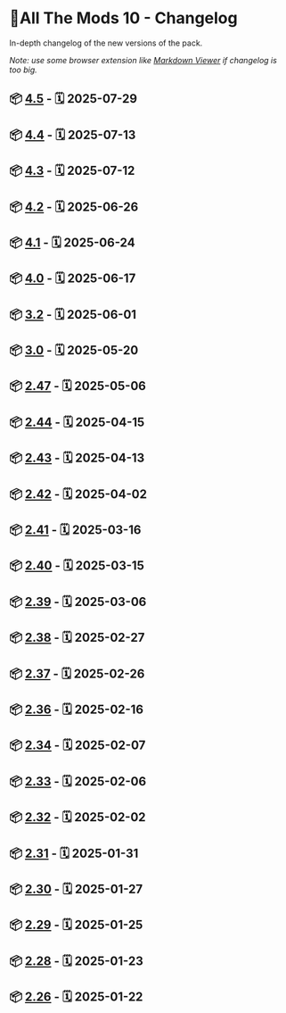 
# 📌All The Mods 10 - Changelog

In-depth changelog of the new versions of the pack.

_Note: use some browser extension like [Markdown Viewer](https://chromewebstore.google.com/detail/markdown-viewer/ckkdlimhmcjmikdlpkmbgfkaikojcbjk) if changelog is too big._
## 📦 [4.5] - 🗓️ 2025-07-29

## 📦 [4.4] - 🗓️ 2025-07-13

## 📦 [4.3] - 🗓️ 2025-07-12

## 📦 [4.2] - 🗓️ 2025-06-26

## 📦 [4.1] - 🗓️ 2025-06-24

## 📦 [4.0] - 🗓️ 2025-06-17

## 📦 [3.2] - 🗓️ 2025-06-01

## 📦 [3.0] - 🗓️ 2025-05-20

## 📦 [2.47] - 🗓️ 2025-05-06

## 📦 [2.44] - 🗓️ 2025-04-15

## 📦 [2.43] - 🗓️ 2025-04-13

## 📦 [2.42] - 🗓️ 2025-04-02

## 📦 [2.41] - 🗓️ 2025-03-16

## 📦 [2.40] - 🗓️ 2025-03-15

## 📦 [2.39] - 🗓️ 2025-03-06

## 📦 [2.38] - 🗓️ 2025-02-27

## 📦 [2.37] - 🗓️ 2025-02-26

## 📦 [2.36] - 🗓️ 2025-02-16

## 📦 [2.34] - 🗓️ 2025-02-07

## 📦 [2.33] - 🗓️ 2025-02-06

## 📦 [2.32] - 🗓️ 2025-02-02

## 📦 [2.31] - 🗓️ 2025-01-31

## 📦 [2.30] - 🗓️ 2025-01-27

## 📦 [2.29] - 🗓️ 2025-01-25

## 📦 [2.28] - 🗓️ 2025-01-23

## 📦 [2.26] - 🗓️ 2025-01-22

[2.26]: ./changelogs/CHANGELOG-ATM10-2.25-2.26.md
[2.28]: ./changelogs/CHANGELOG-ATM10-2.26-2.28.md
[2.29]: ./changelogs/CHANGELOG-ATM10-2.28-2.29.md
[2.30]: ./changelogs/CHANGELOG-ATM10-2.29-2.30.md
[2.31]: ./changelogs/CHANGELOG-ATM10-2.30-2.31.md
[2.32]: ./changelogs/CHANGELOG-ATM10-2.31-2.32.md
[2.33]: ./changelogs/CHANGELOG-ATM10-2.32-2.33.md
[2.34]: ./changelogs/CHANGELOG-ATM10-2.33-2.34.md
[2.36]: ./changelogs/CHANGELOG-ATM10-2.34-2.36.md
[2.37]: ./changelogs/CHANGELOG-ATM10-2.36-2.37.md
[2.38]: ./changelogs/CHANGELOG-ATM10-2.37-2.38.md
[2.39]: ./changelogs/CHANGELOG-ATM10-2.38-2.39.md
[2.40]: ./changelogs/CHANGELOG-ATM10-2.39-2.40.md
[2.41]: ./changelogs/CHANGELOG-ATM10-2.40-2.41.md
[2.42]: ./changelogs/CHANGELOG-ATM10-2.41-2.42.md
[2.43]: ./changelogs/CHANGELOG-ATM10-2.42-2.43.md
[2.44]: ./changelogs/CHANGELOG-ATM10-2.43-2.44.md
[2.47]: ./changelogs/CHANGELOG-ATM10-2.44-2.47.md
[3.0]: ./changelogs/CHANGELOG-ATM10-2.47-3.0.md
[3.2]: ./changelogs/CHANGELOG-ATM10-3.0-3.2.md
[4.0]: ./changelogs/CHANGELOG-ATM10-3.2-4.0.md
[4.1]: ./changelogs/CHANGELOG-ATM10-4.0-4.1.md
[4.2]: ./changelogs/CHANGELOG-ATM10-4.1-4.2.md
[4.3]: ./changelogs/CHANGELOG-ATM10-4.2-4.3.md
[4.4]: ./changelogs/CHANGELOG-ATM10-4.3-4.4.md
[4.5]: ./changelogs/CHANGELOG-ATM10-4.4-4.5.md
